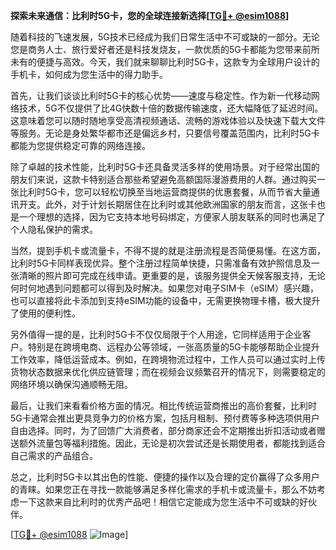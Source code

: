 **探索未来通信：比利时5G卡，您的全球连接新选择[[TG💪+ @esim1088](https://t.me/s/esim1088)]**

随着科技的飞速发展，5G技术已经成为我们日常生活中不可或缺的一部分。无论您是商务人士、旅行爱好者还是科技发烧友，一款优质的5G卡都能为您带来前所未有的便捷与高效。今天，我们就来聊聊比利时5G卡，这款专为全球用户设计的手机卡，如何成为您生活中的得力助手。

首先，让我们谈谈比利时5G卡的核心优势——速度与稳定性。作为新一代移动网络技术，5G不仅提供了比4G快数十倍的数据传输速度，还大幅降低了延迟时间。这意味着您可以随时随地享受高清视频通话、流畅的游戏体验以及快速下载大文件等服务。无论是身处繁华都市还是偏远乡村，只要信号覆盖范围内，比利时5G卡都能为您提供稳定可靠的网络连接。

除了卓越的技术性能，比利时5G卡还具备灵活多样的使用场景。对于经常出国的朋友们来说，这款卡特别适合那些希望避免高额国际漫游费用的人群。通过购买一张比利时5G卡，您可以轻松切换至当地运营商提供的优惠套餐，从而节省大量通讯开支。此外，对于计划长期居住在比利时或其他欧洲国家的朋友而言，这张卡也是一个理想的选择，因为它支持本地号码绑定，方便家人朋友联系的同时也满足了个人隐私保护的需求。

当然，提到手机卡或流量卡，不得不提的就是注册流程是否简便易懂。在这方面，比利时5G卡同样表现优异。整个注册过程简单快捷，只需准备有效护照信息及一张清晰的照片即可完成在线申请。更重要的是，该服务提供全天候客服支持，无论何时何地遇到问题都可以得到及时解决。如果您对电子SIM卡（eSIM）感兴趣，也可以直接将此卡添加到支持eSIM功能的设备中，无需更换物理卡槽，极大提升了使用的便利性。

另外值得一提的是，比利时5G卡不仅仅局限于个人用途，它同样适用于企业客户。特别是在跨境电商、远程办公等领域，一张高质量的5G卡能够帮助企业提升工作效率，降低运营成本。例如，在跨境物流过程中，工作人员可以通过实时上传货物状态数据来优化供应链管理；而在视频会议频繁召开的情况下，则需要稳定的网络环境以确保沟通顺畅无阻。

最后，让我们来看看价格方面的情况。相比传统运营商推出的高价套餐，比利时5G卡通常会推出更具竞争力的价格方案，包括月租制、预付费等多种选项供用户自由选择。同时，为了回馈广大消费者，部分商家还会不定期推出折扣活动或者赠送额外流量包等福利措施。因此，无论是初次尝试还是长期使用者，都能找到适合自己需求的产品组合。

总之，比利时5G卡以其出色的性能、便捷的操作以及合理的定价赢得了众多用户的青睐。如果您正在寻找一款能够满足多样化需求的手机卡或流量卡，那么不妨考虑一下这款来自比利时的优秀产品吧！相信它定能成为您生活中不可或缺的好伙伴。

[[TG💪+ @esim1088](https://t.me/s/esim1088) ![Image](https://i.postimg.cc/4NQfJmqS/Snipaste-2025-05-13-00-14-12.png)]